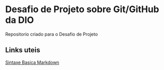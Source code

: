 # Desafio de Projeto sobre Git/GitHub da DIO 
Repositorio criado para o Desafio de Projeto

## Links uteis 
[Sintaxe Basica Markdown](https://www.markdownguide.org/basic-syntax/)
